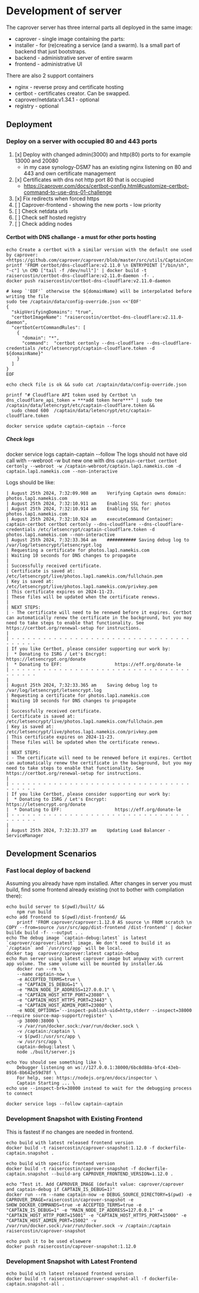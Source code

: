 # Development of server

The caprover server has three internal parts all deployed in the same image:

- caprover - single image containing the parts:
- installer - for (re)creating a service (and a swarm). Is a small part of backend that just bootstraps.
- backend - administrative server of entire swarm
- frontend - administrative UI

There are also 2 support containers

- nginx - reverse proxy and certificate hosting
- certbot - certificates creator. Can be swapped.
- caprover/netdata:v1.34.1 - optional
- registry - optional

## Deployment

### Deploy on a server with occupied 80 and 443 ports

1. [x] Deploy with changed admin(3000) and http(80) ports to for example 13000 and 20080
   - in my case synology-DSM7 has an existing nginx listening on 80 and 443 and own certificate management
2. [x] Certificates with dns not http port 80 that is occupied
   - <https://caprover.com/docs/certbot-config.html#customize-certbot-command-to-use-dns-01-challenge>
3. [x] Fix redirects when forced https
4. [ ] Caprover-frontend - showing the new ports - low priority
5. [ ] Check netdata urls
6. [ ] Check self hosted registry
7. [ ] Check adding nodes

#### Certbot with DNS challange - a must for other ports hosting

```shell
echo Create a certbot with a similar version with the default one used by caprover: <https://github.com/caprover/caprover/blob/master/src/utils/CaptainConstants.ts#L58>
printf 'FROM certbot/dns-cloudflare:v2.11.0 \n ENTRYPOINT ["/bin/sh", "-c"] \n CMD ["tail -f /dev/null"]' | docker build -t raisercostin/certbot-dns-cloudflare:v2.11.0-daemon -f- .
docker push raisercostin/certbot-dns-cloudflare:v2.11.0-daemon

# keep `'EOF'` otherwise the ${domainName} will be interpolated before writing the file
sudo tee /captain/data/config-override.json <<'EOF'
{
  "skipVerifyingDomains": "true",
  "certbotImageName": "raisercostin/certbot-dns-cloudflare:v2.11.0-daemon",
  "certbotCertCommandRules": [
    {
      "domain": "*",
      "command":  "certbot certonly --dns-cloudflare --dns-cloudflare-credentials /etc/letsencrypt/captain-cloudflare.token -d ${domainName}" 
    }
  ]
}
EOF

echo check file is ok && sudo cat /captain/data/config-override.json

printf "# Cloudflare API token used by Certbot \n dns_cloudflare_api_token = ***add token here***" | sudo tee /captain/data/letencrypt/etc/captain-cloudflare.token && 
  sudo chmod 600  /captain/data/letencrypt/etc/captain-cloudflare.token

docker service update captain-captain --force
```

##### Check logs

docker service logs captain-captain --follow
The logs should not have old call with --webroot -w but new one with dns
`captain-certbot certbot certonly --webroot -w /captain-webroot/captain.lap1.namekis.com -d captain.lap1.namekis.com --non-interactive`

Logs should be like:

```
| August 25th 2024, 7:32:09.908 am    Verifying Captain owns domain: photos.lap1.namekis.com
| August 25th 2024, 7:32:10.911 am    Enabling SSL for: photos
| August 25th 2024, 7:32:10.914 am    Enabling SSL for photos.lap1.namekis.com
| August 25th 2024, 7:32:10.924 am    executeCommand Container: captain-certbot certbot certonly --dns-cloudflare --dns-cloudflare-credentials /etc/letsencrypt/captain-cloudflare.token -d photos.lap1.namekis.com --non-interactive
| August 25th 2024, 7:32:33.364 am    ########### Saving debug log to /var/log/letsencrypt/letsencrypt.log
| Requesting a certificate for photos.lap1.namekis.com
| Waiting 10 seconds for DNS changes to propagate
|
| Successfully received certificate.
| Certificate is saved at: /etc/letsencrypt/live/photos.lap1.namekis.com/fullchain.pem
| Key is saved at:         /etc/letsencrypt/live/photos.lap1.namekis.com/privkey.pem
| This certificate expires on 2024-11-23.
| These files will be updated when the certificate renews.
|
| NEXT STEPS:
| - The certificate will need to be renewed before it expires. Certbot can automatically renew the certificate in the background, but you may need to take steps to enable that functionality. See https://certbot.org/renewal-setup for instructions.
|
| - - - - - - - - - - - - - - - - - - - - - - - - - - - - - - - - - - - - - - - -
| If you like Certbot, please consider supporting our work by:
|  * Donating to ISRG / Let's Encrypt:   https://letsencrypt.org/donate
|  * Donating to EFF:                    https://eff.org/donate-le
| - - - - - - - - - - - - - - - - - - - - - - - - - - - - - - - - - - - - - - - -
|
| August 25th 2024, 7:32:33.365 am    Saving debug log to /var/log/letsencrypt/letsencrypt.log
| Requesting a certificate for photos.lap1.namekis.com
| Waiting 10 seconds for DNS changes to propagate
|
| Successfully received certificate.
| Certificate is saved at: /etc/letsencrypt/live/photos.lap1.namekis.com/fullchain.pem
| Key is saved at:         /etc/letsencrypt/live/photos.lap1.namekis.com/privkey.pem
| This certificate expires on 2024-11-23.
| These files will be updated when the certificate renews.
|
| NEXT STEPS:
| - The certificate will need to be renewed before it expires. Certbot can automatically renew the certificate in the background, but you may need to take steps to enable that functionality. See https://certbot.org/renewal-setup for instructions.
|
| - - - - - - - - - - - - - - - - - - - - - - - - - - - - - - - - - - - - - - - -
| If you like Certbot, please consider supporting our work by:
|  * Donating to ISRG / Let's Encrypt:   https://letsencrypt.org/donate
|  * Donating to EFF:                    https://eff.org/donate-le
| - - - - - - - - - - - - - - - - - - - - - - - - - - - - - - - - - - - - - - - -
|
| August 25th 2024, 7:32:33.377 am    Updating Load Balancer - ServiceManager
```

## Development Scenarios

### Fast local deploy of backend

Assuming you already have npm installed.
After changes in server you must build, find some frontend already existing (not to bother with compilation there):

```cli
echo build server to $(pwd)/built/ && 
    npm run build
echo add frontend to $(pwd)/dist-frontend/ &&
    printf 'FROM caprover/caprover:1.12.0 AS source \n FROM scratch \n COPY --from=source /usr/src/app/dist-frontend /dist-frontend' | docker buildx build -f- --output . .
echo The debug image `captain-debug:latest` is latest `caprover/caprover:latest` image. We don't need to build it as `/captain` and `/usr/src/app` will be local.
docker tag  caprover/caprover:latest captain-debug
echo Run server using latest caprover image but anyway with current app volume. The same volume will be mounted by installer.&&
    docker run --rm \
    --name captain-now \
    -e ACCEPTED_TERMS=true \
    -e "CAPTAIN_IS_DEBUG=1" \
    -e "MAIN_NODE_IP_ADDRESS=127.0.0.1" \
    -e "CAPTAIN_HOST_HTTP_PORT=23080" \
    -e "CAPTAIN_HOST_HTTPS_PORT=23443" \
    -e "CAPTAIN_HOST_ADMIN_PORT=23000" \
    -e NODE_OPTIONS='--inspect-publish-uid=http,stderr --inspect=38000 --require source-map-support/register' \
    -p 38000:38000 \
    -v /var/run/docker.sock:/var/run/docker.sock \
    -v /captain:/captain \
    -v $(pwd):/usr/src/app \
    -w /usr/src/app \
    captain-debug:latest \
    node ./built/server.js

echo You should see something like \
    Debugger listening on ws://127.0.0.1:38000/6bc8d88a-bfc4-43eb-8916-8b642e59d78f \
    For help, see: https://nodejs.org/en/docs/inspector \
    Captain Starting ... \
echo use --inspect-brk=38000 instead to wait for the debugging process to connect

docker service logs --follow captain-captain
```

### Development Snapshot with Existing Frontend

This is fastest if no changes are needed in frontend.

```shell
echo build with latest released frontend version
docker build -t raisercostin/caprover-snapshot:1.12.0 -f dockerfile-captain.snapshot .

echo build with specific frontend version
docker build -t raisercostin/caprover-snapshot -f dockerfile-captain.snapshot --build-arg CAPROVER_FRONTEND_VERSION=1.12.0 .

echo "Test it. Add CAPROVER_IMAGE (default value: caprover/caprover and captain-debug if CAPTAIN_IS_DEBUG=1)"
docker run --rm --name captain-now -e DEBUG_SOURCE_DIRECTORY=$(pwd) -e CAPROVER_IMAGE=raisercostin/caprover-snapshot -e SHOW_DOCKER_COMMANDS=true -e ACCEPTED_TERMS=true -e "CAPTAIN_IS_DEBUG=1" -e "MAIN_NODE_IP_ADDRESS=127.0.0.1" -e "CAPTAIN_HOST_HTTP_PORT=15001" -e "CAPTAIN_HOST_HTTPS_PORT=15000" -e "CAPTAIN_HOST_ADMIN_PORT=15002" -v /var/run/docker.sock:/var/run/docker.sock -v /captain:/captain raisercostin/caprover-snapshot

echo push it to be used elsewere
docker push raisercostin/caprover-snapshot:1.12.0
```

### Development Snapshot with Latest Frontend

```shell
echo build with latest released frontend version
docker build -t raisercostin/caprover-snapshot-all -f dockerfile-captain.snapshot-all .
```
